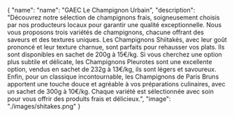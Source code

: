 {
  "name": "name\": \"GAEC Le Champignon Urbain",
  "description": "Découvrez notre sélection de champignons frais, soigneusement choisis par nos producteurs locaux pour garantir une qualité exceptionnelle. Nous vous proposons trois variétés de champignons, chacune offrant des saveurs et des textures uniques. Les Champignons Shiitakés, avec leur goût prononcé et leur texture charnue, sont parfaits pour rehausser vos plats. Ils sont disponibles en sachet de 200g à 15€/kg. Si vous cherchez une option plus subtile et délicate, les Champignons Pleurotes sont une excellente option, vendus en sachet de 232g à 13€/kg, ils sont légers et savoureux. Enfin, pour un classique incontournable, les Champignons de Paris Bruns apportent une touche douce et agréable à vos préparations culinaires, avec un sachet de 300g à 10€/kg. Chaque variété est sélectionnée avec soin pour vous offrir des produits frais et délicieux.",
  "image": "./images/shitakes.png"
}